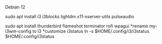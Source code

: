 Debian 12

sudo apt install i3 i3blocks lightdm x11-xserver-utils pulseaudio

sudo apt install thunderbird flameshot terminator rofi wpagui
*rename my-i3wm-config to i3
*customize i3status
ln -s $HOME/.config/i3/i3status $HOME/.config/i3status
